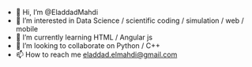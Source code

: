 - 👋 Hi, I’m @EladdadMahdi
- 👀 I’m interested in Data Science / scientific coding / simulation / web / mobile
- 🌱 I’m currently learning HTML / Angular js
- 💞️ I’m looking to collaborate on Python / C++
- 📫 How to reach me eladdad.elmahdi@gmail.com

<!---
EladdadMahdi/EladdadMahdi is a ✨ special ✨ repository because its `README.md` (this file) appears on your GitHub profile.
You can click the Preview link to take a look at your changes.
--->
